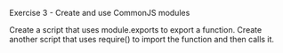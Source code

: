 Exercise 3 - Create and use CommonJS modules

Create a script that uses module.exports to export a function.
Create another script that uses require() to import the function and then calls it.
